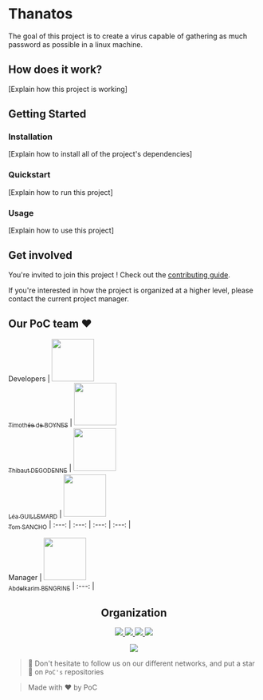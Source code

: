 # Thanatos

The goal of this project is to create a virus capable of gathering as much password as possible in a linux machine.

## How does it work?

[Explain how this project is working]

## Getting Started

### Installation

[Explain how to install all of the project's dependencies]

### Quickstart

[Explain how to run this project]

### Usage

[Explain how to use this project]

## Get involved

You're invited to join this project ! Check out the [contributing guide](./CONTRIBUTING.md).

If you're interested in how the project is organized at a higher level, please contact the current project manager.

## Our PoC team :heart:

Developers
| [<img src="https://github.com/HKtueur1.png?size=85" width=85><br><sub>Timothée de BOYNES</sub>](https://github.com/HKtueur1) | [<img src="https://github.com/Tipbs.png?size=85" width=85><br><sub>Thibaut DEGODENNE</sub>](https://github.com/Tipbs) | [<img src="https://github.com/Steci.png?size=85" width=85><br><sub>Léa GUILLEMARD</sub>](https://github.com/Steci) | [<img src="https://github.com/Nestyles.png?size=85" width=85><br><sub>Tom SANCHO</sub>](https://github.com/Nestyles)
| :---: | :---: | :---: | :---: | 

Manager
| [<img src="https://github.com/AbdelkarimBENGRINE.png?size=85" width=85><br><sub>Abdelkarim BENGRINE</sub>](https://github.com/AbdelkarimBENGRINE)
| :---: |

<h2 align=center>
Organization
</h2>

<p align='center'>
    <a href="https://www.linkedin.com/company/pocinnovation/mycompany/">
        <img src="https://img.shields.io/badge/LinkedIn-0077B5?style=for-the-badge&logo=linkedin&logoColor=white">
    </a>
    <a href="https://www.instagram.com/pocinnovation/">
        <img src="https://img.shields.io/badge/Instagram-E4405F?style=for-the-badge&logo=instagram&logoColor=white">
    </a>
    <a href="https://twitter.com/PoCInnovation">
        <img src="https://img.shields.io/badge/Twitter-1DA1F2?style=for-the-badge&logo=twitter&logoColor=white">
    </a>
    <a href="https://discord.com/invite/Yqq2ADGDS7">
        <img src="https://img.shields.io/badge/Discord-7289DA?style=for-the-badge&logo=discord&logoColor=white">
    </a>
</p>
<p align=center>
    <a href="https://www.poc-innovation.fr/">
        <img src="https://img.shields.io/badge/WebSite-1a2b6d?style=for-the-badge&logo=GitHub Sponsors&logoColor=white">
    </a>
</p>

> :rocket: Don't hesitate to follow us on our different networks, and put a star 🌟 on `PoC's` repositories

> Made with :heart: by PoC
